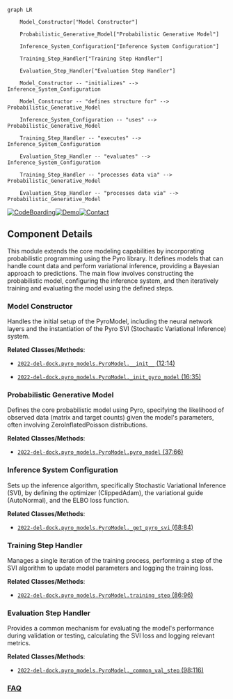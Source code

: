 ```mermaid

graph LR

    Model_Constructor["Model Constructor"]

    Probabilistic_Generative_Model["Probabilistic Generative Model"]

    Inference_System_Configuration["Inference System Configuration"]

    Training_Step_Handler["Training Step Handler"]

    Evaluation_Step_Handler["Evaluation Step Handler"]

    Model_Constructor -- "initializes" --> Inference_System_Configuration

    Model_Constructor -- "defines structure for" --> Probabilistic_Generative_Model

    Inference_System_Configuration -- "uses" --> Probabilistic_Generative_Model

    Training_Step_Handler -- "executes" --> Inference_System_Configuration

    Evaluation_Step_Handler -- "evaluates" --> Inference_System_Configuration

    Training_Step_Handler -- "processes data via" --> Probabilistic_Generative_Model

    Evaluation_Step_Handler -- "processes data via" --> Probabilistic_Generative_Model

```

[![CodeBoarding](https://img.shields.io/badge/Generated%20by-CodeBoarding-9cf?style=flat-square)](https://github.com/CodeBoarding/GeneratedOnBoardings)[![Demo](https://img.shields.io/badge/Try%20our-Demo-blue?style=flat-square)](https://www.codeboarding.org/demo)[![Contact](https://img.shields.io/badge/Contact%20us%20-%20contact@codeboarding.org-lightgrey?style=flat-square)](mailto:contact@codeboarding.org)



## Component Details



This module extends the core modeling capabilities by incorporating probabilistic programming using the Pyro library. It defines models that can handle count data and perform variational inference, providing a Bayesian approach to predictions. The main flow involves constructing the probabilistic model, configuring the inference system, and then iteratively training and evaluating the model using the defined steps.



### Model Constructor

Handles the initial setup of the PyroModel, including the neural network layers and the instantiation of the Pyro SVI (Stochastic Variational Inference) system.





**Related Classes/Methods**:



- <a href="https://github.com/insitro/insitro-research/blob/master/2022-del-dock/pyro_models.py#L12-L14" target="_blank" rel="noopener noreferrer">`2022-del-dock.pyro_models.PyroModel.__init__` (12:14)</a>

- <a href="https://github.com/insitro/insitro-research/blob/master/2022-del-dock/pyro_models.py#L16-L35" target="_blank" rel="noopener noreferrer">`2022-del-dock.pyro_models.PyroModel._init_pyro_model` (16:35)</a>





### Probabilistic Generative Model

Defines the core probabilistic model using Pyro, specifying the likelihood of observed data (matrix and target counts) given the model's parameters, often involving ZeroInflatedPoisson distributions.





**Related Classes/Methods**:



- <a href="https://github.com/insitro/insitro-research/blob/master/2022-del-dock/pyro_models.py#L37-L66" target="_blank" rel="noopener noreferrer">`2022-del-dock.pyro_models.PyroModel.pyro_model` (37:66)</a>





### Inference System Configuration

Sets up the inference algorithm, specifically Stochastic Variational Inference (SVI), by defining the optimizer (ClippedAdam), the variational guide (AutoNormal), and the ELBO loss function.





**Related Classes/Methods**:



- <a href="https://github.com/insitro/insitro-research/blob/master/2022-del-dock/pyro_models.py#L68-L84" target="_blank" rel="noopener noreferrer">`2022-del-dock.pyro_models.PyroModel._get_pyro_svi` (68:84)</a>





### Training Step Handler

Manages a single iteration of the training process, performing a step of the SVI algorithm to update model parameters and logging the training loss.





**Related Classes/Methods**:



- <a href="https://github.com/insitro/insitro-research/blob/master/2022-del-dock/pyro_models.py#L86-L96" target="_blank" rel="noopener noreferrer">`2022-del-dock.pyro_models.PyroModel.training_step` (86:96)</a>





### Evaluation Step Handler

Provides a common mechanism for evaluating the model's performance during validation or testing, calculating the SVI loss and logging relevant metrics.





**Related Classes/Methods**:



- <a href="https://github.com/insitro/insitro-research/blob/master/2022-del-dock/pyro_models.py#L98-L116" target="_blank" rel="noopener noreferrer">`2022-del-dock.pyro_models.PyroModel._common_val_step` (98:116)</a>









### [FAQ](https://github.com/CodeBoarding/GeneratedOnBoardings/tree/main?tab=readme-ov-file#faq)